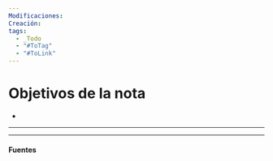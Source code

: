 ```yaml
---
Modificaciones:
Creación:
tags:
  - _Todo
  - "#ToTag"
  - "#ToLink"
---
```

 # Objetivos de la nota
 - 
---

---
#### Fuentes